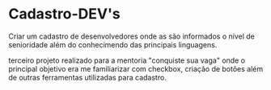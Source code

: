 # Cadastro-DEV's
Criar um cadastro de desenvolvedores onde as são informados o nível de senioridade além do conhecimendo das principais linguagens. 

terceiro projeto realizado para a mentoria "conquiste sua vaga" onde o principal objetivo era me familiarizar com checkbox, criação de botões além de outras ferramentas utilizadas para cadastro.
